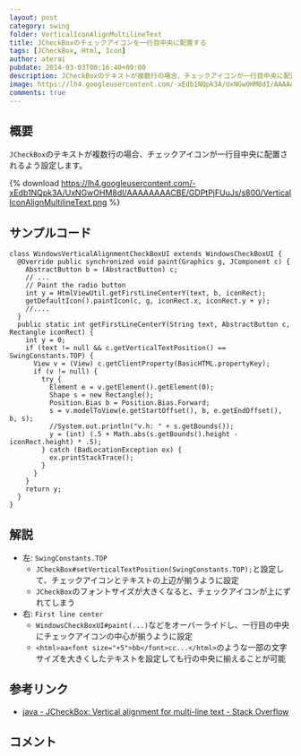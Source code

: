```yaml
---
layout: post
category: swing
folder: VerticalIconAlignMultilineText
title: JCheckBoxのチェックアイコンを一行目中央に配置する
tags: [JCheckBox, Html, Icon]
author: aterai
pubdate: 2014-03-03T00:16:40+09:00
description: JCheckBoxのテキストが複数行の場合、チェックアイコンが一行目中央に配置されるよう設定します。
image: https://lh4.googleusercontent.com/-xEdb1NQpk3A/UxNGwOHM8dI/AAAAAAAACBE/GDPtPjFUuJs/s800/VerticalIconAlignMultilineText.png
comments: true
---
```

## 概要
`JCheckBox`のテキストが複数行の場合、チェックアイコンが一行目中央に配置されるよう設定します。

{% download https://lh4.googleusercontent.com/-xEdb1NQpk3A/UxNGwOHM8dI/AAAAAAAACBE/GDPtPjFUuJs/s800/VerticalIconAlignMultilineText.png %}

## サンプルコード
<pre class="prettyprint"><code>class WindowsVerticalAlignmentCheckBoxUI extends WindowsCheckBoxUI {
  @Override public synchronized void paint(Graphics g, JComponent c) {
    AbstractButton b = (AbstractButton) c;
    // ...
    // Paint the radio button
    int y = HtmlViewUtil.getFirstLineCenterY(text, b, iconRect);
    getDefaultIcon().paintIcon(c, g, iconRect.x, iconRect.y + y);
    //....
  }
  public static int getFirstLineCenterY(String text, AbstractButton c, Rectangle iconRect) {
    int y = 0;
    if (text != null &amp;&amp; c.getVerticalTextPosition() == SwingConstants.TOP) {
      View v = (View) c.getClientProperty(BasicHTML.propertyKey);
      if (v != null) {
        try {
          Element e = v.getElement().getElement(0);
          Shape s = new Rectangle();
          Position.Bias b = Position.Bias.Forward;
          s = v.modelToView(e.getStartOffset(), b, e.getEndOffset(), b, s);
          //System.out.println("v.h: " + s.getBounds());
          y = (int) (.5 + Math.abs(s.getBounds().height - iconRect.height) * .5);
        } catch (BadLocationException ex) {
          ex.printStackTrace();
        }
      }
    }
    return y;
  }
}
</code></pre>

## 解説
- 左: `SwingConstants.TOP`
    - `JCheckBox#setVerticalTextPosition(SwingConstants.TOP);`と設定して、チェックアイコンとテキストの上辺が揃うように設定
    - `JCheckBox`のフォントサイズが大きくなると、チェックアイコンが上にずれてしまう
- 右: `First line center`
    - `WindowsCheckBoxUI#paint(...)`などをオーバーライドし、一行目の中央にチェックアイコンの中心が揃うように設定
    - `<html>aa<font size="+5">bb</font>cc...</html>`のような一部の文字サイズを大きくしたテキストを設定しても行の中央に揃えることが可能

<!-- dummy comment line for breaking list -->

## 参考リンク
- [java - JCheckBox: Vertical alignment for multi-line text - Stack Overflow](https://stackoverflow.com/questions/22121439/jcheckbox-vertical-alignment-for-multi-line-text)

<!-- dummy comment line for breaking list -->

## コメント
